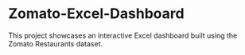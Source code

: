 # Zomato-Excel-Dashboard
This project showcases an interactive Excel dashboard built using the Zomato Restaurants dataset.
